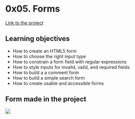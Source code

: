 # 0x05. Forms
[Link to the project](https://intranet.hbtn.io/projects/599)

## Learning objectives

- How to create an HTML5 form
- How to choose the right input type
- How to constrain a form field with regular expressions
- How to style inputs for invalid, valid, and required fields
- How to build a a comment form
- How to build a simple search form
- How to create usable and accessible forms

## Form made in the project
![](https://holbertonintranet.s3.amazonaws.com/uploads/medias/2020/2/147954ddba159a99d0b2.png?X-Amz-Algorithm=AWS4-HMAC-SHA256&X-Amz-Credential=AKIARDDGGGOUWMNL5ANN%2F20210508%2Fus-east-1%2Fs3%2Faws4_request&X-Amz-Date=20210508T194205Z&X-Amz-Expires=86400&X-Amz-SignedHeaders=host&X-Amz-Signature=b52fac2f21439ba7f7145608f75b9edc09713416b7dd52000146f260ffc20dcc)
